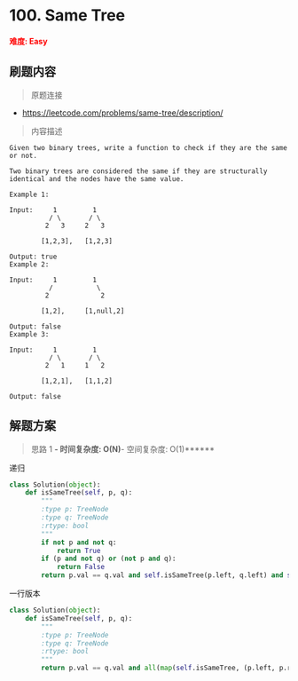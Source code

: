 # 100. Same Tree

**<font color=red>难度: Easy</font>**

## 刷题内容

> 原题连接

* https://leetcode.com/problems/same-tree/description/

> 内容描述

```
Given two binary trees, write a function to check if they are the same or not.

Two binary trees are considered the same if they are structurally identical and the nodes have the same value.

Example 1:

Input:     1         1
          / \       / \
         2   3     2   3

        [1,2,3],   [1,2,3]

Output: true
Example 2:

Input:     1         1
          /           \
         2             2

        [1,2],     [1,null,2]

Output: false
Example 3:

Input:     1         1
          / \       / \
         2   1     1   2

        [1,2,1],   [1,1,2]

Output: false
```

## 解题方案

> 思路 1
******- 时间复杂度: O(N)******- 空间复杂度: O(1)******

递归

```python
class Solution(object):
    def isSameTree(self, p, q):
        """
        :type p: TreeNode
        :type q: TreeNode
        :rtype: bool
        """
        if not p and not q:
            return True
        if (p and not q) or (not p and q):
            return False
        return p.val == q.val and self.isSameTree(p.left, q.left) and self.isSameTree(p.right, q.right)
```

一行版本


```python
class Solution(object):
    def isSameTree(self, p, q):
        """
        :type p: TreeNode
        :type q: TreeNode
        :rtype: bool
        """
        return p.val == q.val and all(map(self.isSameTree, (p.left, p.right), (q.left, q.right))) if p and q else p is q
```

